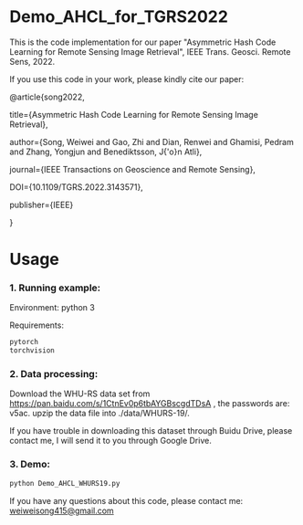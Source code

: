 # Demo_AHCL_for_TGRS2022
This is the code implementation for our paper "Asymmetric Hash Code Learning for Remote Sensing Image Retrieval", IEEE Trans. Geosci. Remote Sens, 2022.

If you use this code in your work, please kindly cite our paper:

@article{song2022, 

title={Asymmetric Hash Code Learning for Remote Sensing Image Retrieval},

author={Song, Weiwei and Gao, Zhi and Dian, Renwei and Ghamisi, Pedram and Zhang, Yongjun and Benediktsson, J{'o}n Atli},

journal={IEEE Transactions on Geoscience and Remote Sensing},

DOI={10.1109/TGRS.2022.3143571},

publisher={IEEE}

}

# Usage
### 1. Running example:
Environment: python 3

Requirements:
```python
pytorch
torchvision
```
### 2. Data processing:
Download the WHU-RS data set from https://pan.baidu.com/s/1CtnEv0p6tbAYGBscgdTDsA , the passwords are: v5ac. 
upzip the data file into ./data/WHURS-19/.

If you have trouble in downloading this dataset through Buidu Drive, please contact me, I will send it to you through Google Drive.

### 3. Demo:
```python
python Demo_AHCL_WHURS19.py
```

If you have any questions about this code, please contact me: weiweisong415@gmail.com
